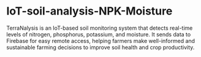 # IoT-soil-analysis-NPK-Moisture
TerraNalysis is an IoT-based soil monitoring system that detects real-time levels of nitrogen, phosphorus, potassium, and moisture. It sends data to Firebase for easy remote access, helping farmers make well-informed and sustainable farming decisions to improve soil health and crop productivity.
